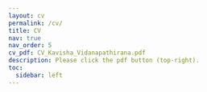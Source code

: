 ```yaml
---
layout: cv
permalink: /cv/
title: CV
nav: true
nav_order: 5
cv_pdf: CV_Kavisha_Vidanapathirana.pdf
description: Please click the pdf button (top-right).
toc:
  sidebar: left
---
```

